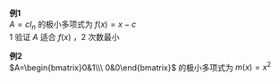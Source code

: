 **例1**    
 $A=cI_n$ 的极小多项式为 $f(x)=x-c$     
1 验证 $A$ 适合 $f(x)$ ，2 次数最小    
    
**例2**    
 $A=\begin{bmatrix}0&1\\\ 0&0\end{bmatrix}$ 的极小多项式为 $m(x)=x^2$     
